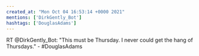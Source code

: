 ```yaml
---
created_at: "Mon Oct 04 16:53:14 +0000 2021"
mentions: ['DirkGently_Bot']
hashtags: ['DouglasAdams']
---
```


RT @DirkGently_Bot: "This must be Thursday. I never could get the hang of Thursdays." - #DouglasAdams